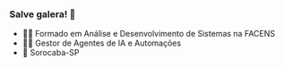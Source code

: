 ### Salve galera! 👋

- 🧑‍🎓 Formado em Análise e Desenvolvimento de Sistemas na FACENS
- 👨‍💻 Gestor de Agentes de IA e Automações
- 🚩 Sorocaba-SP
